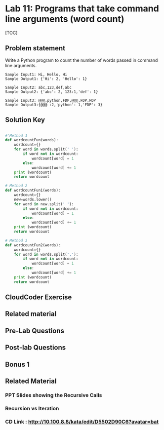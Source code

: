 # Lab 11: Programs that take command line arguments (word count)

[TOC]

## Problem statement 

Write a Python program to count the number of words passed in command line arguments.

	Sample Input1: Hi, Hello, Hi
	Sample Output1: {'Hi': 2, 'Hello': 1}
	
	Sample Input2: abc,123,def,abc
	Sample Output2: {'abc': 2, 123:1,'def': 1}

	Sample Input3: @@@,python,FDP,@@@,FDP,FDP
	Sample Output3:{@@@ :2,'python': 1,'FDP': 3} 
		




## Solution Key

```python 

#'Method 1
def wordcountFun(words):
    wordcount={}
    for word in words.split(' '):
        if word not in wordcount:
            wordcount[word] = 1
        else:
            wordcount[word] += 1
    print (wordcount)
    return wordcount

# Method 2
def wordcountFun1(words):
    wordcount={}
    new=words.lower()
    for word in new.split(' '):
        if word not in wordcount:
            wordcount[word] = 1
        else:
            wordcount[word] += 1
    print (wordcount)
    return wordcount

# Method 3
def wordcountFun2(words):
    wordcount={}
    for word in words.split(','):
        if word not in wordcount:
            wordcount[word] = 1
        else:
            wordcount[word] += 1
    print (wordcount)
    return wordcount

```


## CloudCoder Exercise 



## Related material 



## Pre-Lab Questions 



## Post-lab Questions


## Bonus 1 

## Related Material 

### PPT Slides showing the Recursive Calls 

### Recursion vs Iteration

### CD Link : http://10.100.8.8/kata/edit/D5502D90C6?avatar=bat
